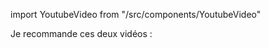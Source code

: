 import YoutubeVideo from "/src/components/YoutubeVideo"

Je recommande ces deux vidéos : 


<YoutubeVideo id="1UcBwsQTwwI"/>
<YoutubeVideo id="1MuCGwoAH-U"/>